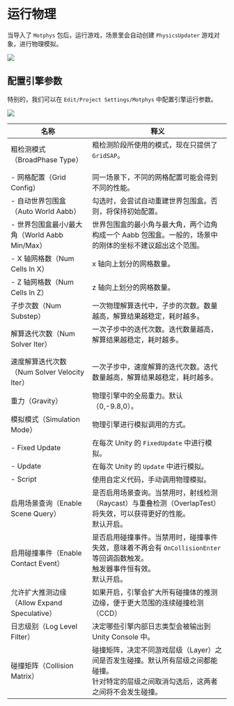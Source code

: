 # 运行物理

当导入了 `Motphys` 包后，运行游戏，场景里会自动创建 `PhysicsUpdater` 游戏对象，进行物理模拟。

![](https://docs.motphys.com/Images/EMXtbUgA7ojANDxoac3cSN6Dn4g.png)

## 配置引擎参数

特别的，我们可以在 `Edit/Project Settings/Motphys` 中配置引擎运行参数。

![](https://docs.motphys.com/Images/ELy3b7zqwosV04xkDMCc51g6nUg.png)

| 名称<br/>                                          | 释义<br/>                                                                                                                                         |
| -------------------------------------------------- | ------------------------------------------------------------------------------------------------------------------------------------------------- |
| 粗检测模式（BroadPhase Type）<br/>                 | 粗检测阶段所使用的模式，现在只提供了 `GridSAP`。<br/><br/>                                                                                        |
| - 网格配置（Grid Config）<br/>                     | 同一场景下，不同的网格配置可能会得到不同的性能。<br/>                                                                                             |
| - 自动世界包围盒（Auto World Aabb）<br/>           | 勾选时，会尝试自动重建世界包围盒。否则，将保持初始配置。<br/>                                                                                     |
| - 世界包围盒最小/最大角（World Aabb Min/Max）<br/> | 世界包围盒的最小角与最大角，两个边角构成一个 Aabb 包围盒。一般的，场景中的刚体的坐标不建议超出这个范围。<br/>                                     |
| - X 轴网格数（Num Cells In X）<br/>                | x 轴向上划分的网格数量。<br/>                                                                                                                     |
| - Z 轴网格数（Num Cells In Z）<br/>                | z 轴向上划分的网格数量。<br/>                                                                                                                     |
| 子步次数（Num Substep）<br/>                       | 一次物理解算迭代中，子步的次数。数量越高，解算结果越稳定，耗时越多。<br/>                                                                         |
| 解算迭代次数（Num Solver Iter）<br/>               | 一次子步中的迭代次数。迭代数量越高，解算结果越稳定，耗时越多。<br/><br/>                                                                          |
| 速度解算迭代次数（Num Solver Velocity Iter）<br/>  | 一次子步中，速度解算的迭代次数。迭代数量越高，解算结果越稳定，耗时越多。<br/>                                                                     |
| 重力（Gravity）<br/>                               | 物理引擎中的全局重力。默认（0,-9.8,0）。<br/>                                                                                                     |
| 模拟模式（Simulation Mode）<br/>                   | 物理引擎进行模拟调用的方式。<br/>                                                                                                                 |
| - Fixed Update<br/>                                | 在每次 Unity 的 `FixedUpdate` 中进行模拟。<br/>                                                                                                   |
| - Update<br/>                                      | 在每次 Unity 的 `Update` 中进行模拟。<br/>                                                                                                        |
| - Script<br/>                                      | 使用自定义代码，手动调用物理模拟。<br/>                                                                                                           |
| 启用场景查询（Enable Scene Query）<br/>            | 是否启用场景查询。当禁用时，射线检测（Raycast）与重叠检测（OverlapTest）将失效，可以获得更好的性能。<br/>默认开启。<br/>                          |
| 启用碰撞事件（Enable Contact Event）<br/>          | 是否启用碰撞事件。当禁用时，碰撞事件失效，意味着不再会有 `OnCollisionEnter` 等回调函数触发。<br/>触发器事件恒有效。<br/>默认开启。<br/>           |
| 允许扩大推测边缘（Allow Expand Speculative）<br/>  | 如果开启，引擎会扩大所有碰撞体的推测边缘，便于更大范围的连续碰撞检测（CCD）<br/>                                                                  |
| 日志级别（Log Level Filter）<br/>                  | 决定哪些引擎内部日志类型会被输出到 Unity Console 中。<br/>                                                                                        |
| 碰撞矩阵（Collision Matrix）<br/>                  | 碰撞矩阵，决定不同游戏层级（Layer）之间是否发生碰撞。默认所有层级之间都能碰撞。<br/>针对特定的层级之间取消勾选后，这两者之间将不会发生碰撞。<br/> |
